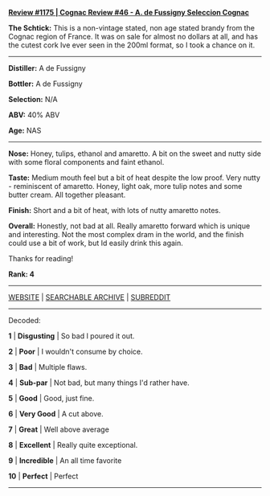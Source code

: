 
[**Review #1175 | Cognac Review #46 - A. de Fussigny Seleccion Cognac**]( https://t8ke.review/review-1175-a-de-fussigny-seleccion-cognac/)

**The Schtick:** This is a non-vintage stated, non age stated brandy from the Cognac region of France. It was on sale for almost no dollars at all, and has the cutest cork Ive ever seen in the 200ml format, so I took a chance on it. 

-----

**Distiller:** A de Fussigny

**Bottler:** A de Fussigny

**Selection:** N/A

**ABV:**  40% ABV

**Age:** NAS 

-----

**Nose:**  Honey, tulips, ethanol and amaretto. A bit on the sweet and nutty side with some floral components and faint ethanol. 

**Taste:** Medium mouth feel but a bit of heat despite the low proof. Very nutty - reminiscent of amaretto. Honey, light oak, more tulip notes and some butter cream. All together pleasant.

**Finish:** Short and a bit of heat, with lots of nutty amaretto notes. 

**Overall:** Honestly, not bad at all. Really amaretto forward which is unique and interesting. Not the most complex dram in the world, and the finish could use a bit of work, but Id easily drink this again.

Thanks for reading!

**Rank: 4**



-----

[WEBSITE](https://t8ke.review) | [SEARCHABLE ARCHIVE](https://t8ke.review/review-archive/) | [SUBREDDIT](https://reddit.com/r/t8kereviews)

-----

Decoded:

**1** | **Disgusting** | So bad I poured it out.

**2** | **Poor** | I wouldn't consume by choice.

**3** | **Bad** | Multiple flaws.

**4** | **Sub-par** | Not bad, but many things I'd rather have.

**5** | **Good** | Good, just fine.

**6** | **Very Good** | A cut above.

**7** | **Great** | Well above average

**8** | **Excellent** | Really quite exceptional.

**9** | **Incredible** | An all time favorite

**10** | **Perfect** | Perfect

----

